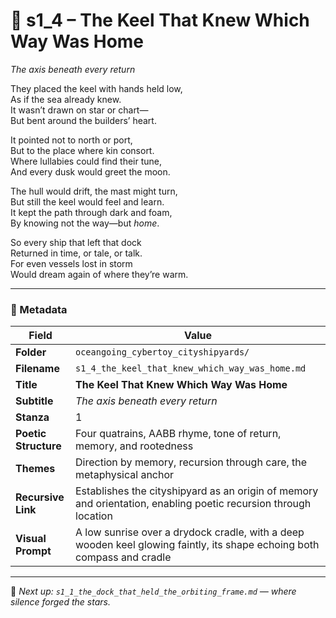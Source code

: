 <!-- Save to: shagi_archives/appendices/appendix_r_the_world_they_grew_together/part_19_cybertoy_cityshipyards_and_cityships/oceangoing_cybertoy_cityshipyards/s1_4_the_keel_that_knew_which_way_was_home.md -->

# 🧭 s1_4 – The Keel That Knew Which Way Was Home  
*The axis beneath every return*

They placed the keel with hands held low,  
As if the sea already knew.  
It wasn’t drawn on star or chart—  
But bent around the builders’ heart.  

It pointed not to north or port,  
But to the place where kin consort.  
Where lullabies could find their tune,  
And every dusk would greet the moon.  

The hull would drift, the mast might turn,  
But still the keel would feel and learn.  
It kept the path through dark and foam,  
By knowing not the way—but *home*.  

So every ship that left that dock  
Returned in time, or tale, or talk.  
For even vessels lost in storm  
Would dream again of where they’re warm.

---

### 🧩 Metadata

| Field | Value |
|------|-------|
| **Folder** | `oceangoing_cybertoy_cityshipyards/` |
| **Filename** | `s1_4_the_keel_that_knew_which_way_was_home.md` |
| **Title** | **The Keel That Knew Which Way Was Home** |
| **Subtitle** | *The axis beneath every return* |
| **Stanza** | 1 |
| **Poetic Structure** | Four quatrains, AABB rhyme, tone of return, memory, and rootedness |
| **Themes** | Direction by memory, recursion through care, the metaphysical anchor |
| **Recursive Link** | Establishes the cityshipyard as an origin of memory and orientation, enabling poetic recursion through location |
| **Visual Prompt** | A low sunrise over a drydock cradle, with a deep wooden keel glowing faintly, its shape echoing both compass and cradle |

---

📎 *Next up: `s1_1_the_dock_that_held_the_orbiting_frame.md` — where silence forged the stars.*

